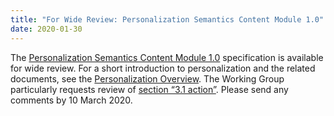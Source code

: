 ```yaml
---
title: "For Wide Review: Personalization Semantics Content Module 1.0"
date: 2020-01-30
---
```


The [Personalization Semantics Content Module 1.0](https://www.w3.org/TR/personalization-semantics-content-1.0/) specification is available for wide review. For a short introduction to personalization and the related documents, see the [Personalization Overview](/personalization/). The Working Group particularly requests review of [section “3.1 action”](https://www.w3.org/TR/personalization-semantics-content-1.0/#action-explanation). Please send any comments by 10 March 2020.